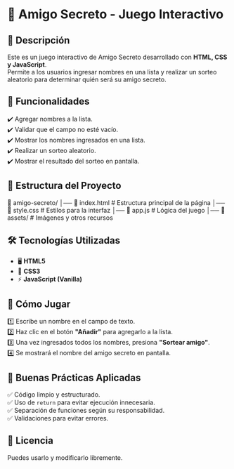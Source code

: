 # 🎁 Amigo Secreto - Juego Interactivo  

## 📌 Descripción  
Este es un juego interactivo de Amigo Secreto desarrollado con **HTML, CSS y JavaScript**.  
Permite a los usuarios ingresar nombres en una lista y realizar un sorteo aleatorio para determinar quién será su amigo secreto.  

## 🚀 Funcionalidades  
✔️ Agregar nombres a la lista.  
✔️ Validar que el campo no esté vacío.  
✔️ Mostrar los nombres ingresados en una lista.  
✔️ Realizar un sorteo aleatorio.  
✔️ Mostrar el resultado del sorteo en pantalla.  

## 📂 Estructura del Proyecto  

📁 amigo-secreto/
│── 📄 index.html # Estructura principal de la página
│── 📄 style.css # Estilos para la interfaz
│── 📄 app.js # Lógica del juego
│── 📁 assets/ # Imágenes y otros recursos


## 🛠️ Tecnologías Utilizadas  
- 🖥️ **HTML5**  
- 🎨 **CSS3**  
- ⚡ **JavaScript (Vanilla)**  

## 🎯 Cómo Jugar  
1️⃣ Escribe un nombre en el campo de texto.  
2️⃣ Haz clic en el botón **"Añadir"** para agregarlo a la lista.  
3️⃣ Una vez ingresados todos los nombres, presiona **"Sortear amigo"**.  
4️⃣ Se mostrará el nombre del amigo secreto en pantalla.  

## 📌 Buenas Prácticas Aplicadas  
✅ Código limpio y estructurado.  
✅ Uso de `return` para evitar ejecución innecesaria.  
✅ Separación de funciones según su responsabilidad.  
✅ Validaciones para evitar errores.  

## 📜 Licencia  
 Puedes usarlo y modificarlo libremente.  
